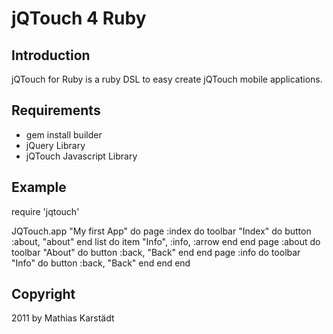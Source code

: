 jQTouch 4 Ruby
=====================

Introduction
------------

jQTouch for Ruby is a ruby DSL to easy create jQTouch mobile applications.

Requirements
------------

- gem install builder
- jQuery Library
- jQTouch Javascript Library

Example
-------

  require 'jqtouch'

  JQTouch.app "My first App" do
    page :index do
      toolbar "Index" do
        button :about, "about"
      end
      list do
        item "Info", :info, :arrow
       end
    end
    page :about do
      toolbar "About" do
        button :back, "Back"
      end
    end
    page :info do
      toolbar "Info" do
        button :back, "Back"
      end
    end
  end

Copyright
---------

2011 by Mathias Karstädt